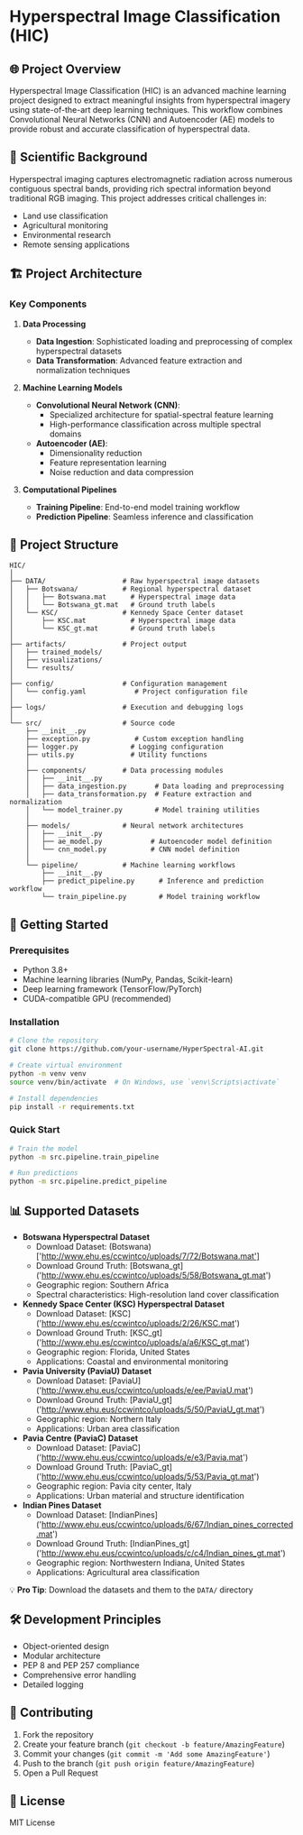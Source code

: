 # Hyperspectral Image Classification (HIC)

## 🌐 Project Overview

Hyperspectral Image Classification (HIC) is an advanced machine learning project designed to extract meaningful insights from hyperspectral imagery using state-of-the-art deep learning techniques. This workflow combines Convolutional Neural Networks (CNN) and Autoencoder (AE) models to provide robust and accurate classification of hyperspectral data.

## 🔬 Scientific Background

Hyperspectral imaging captures electromagnetic radiation across numerous contiguous spectral bands, providing rich spectral information beyond traditional RGB imaging. This project addresses critical challenges in:
- Land use classification
- Agricultural monitoring
- Environmental research
- Remote sensing applications

## 🏗️ Project Architecture

### Key Components
1. **Data Processing**
   - **Data Ingestion**: Sophisticated loading and preprocessing of complex hyperspectral datasets
   - **Data Transformation**: Advanced feature extraction and normalization techniques

2. **Machine Learning Models**
   - **Convolutional Neural Network (CNN)**: 
     - Specialized architecture for spatial-spectral feature learning
     - High-performance classification across multiple spectral domains
   - **Autoencoder (AE)**:
     - Dimensionality reduction
     - Feature representation learning
     - Noise reduction and data compression

3. **Computational Pipelines**
   - **Training Pipeline**: End-to-end model training workflow
   - **Prediction Pipeline**: Seamless inference and classification

## 📂 Project Structure

```
HIC/
│
├── DATA/                   # Raw hyperspectral image datasets
│   ├── Botswana/           # Regional hyperspectral dataset
│   │   ├── Botswana.mat      # Hyperspectral image data
│   │   └── Botswana_gt.mat   # Ground truth labels
│   └── KSC/                # Kennedy Space Center dataset
│       ├── KSC.mat           # Hyperspectral image data
│       └── KSC_gt.mat        # Ground truth labels
│
├── artifacts/              # Project output
│   ├── trained_models/         
│   ├── visualizations/        
│   └── results/
│
├── config/                 # Configuration management
│   └── config.yaml            # Project configuration file
│
├── logs/                   # Execution and debugging logs
│
└── src/                    # Source code
    ├── __init__.py
    ├── exception.py           # Custom exception handling
    ├── logger.py             # Logging configuration
    ├── utils.py              # Utility functions
    │
    ├── components/         # Data processing modules
    │   ├── __init__.py
    │   ├── data_ingestion.py       # Data loading and preprocessing
    │   ├── data_transformation.py  # Feature extraction and normalization
    │   └── model_trainer.py        # Model training utilities
    │
    ├── models/             # Neural network architectures
    │   ├── __init__.py
    │   ├── ae_model.py            # Autoencoder model definition
    │   └── cnn_model.py           # CNN model definition
    │
    └── pipeline/           # Machine learning workflows
        ├── __init__.py
        ├── predict_pipeline.py      # Inference and prediction workflow
        └── train_pipeline.py        # Model training workflow
```

## 🚀 Getting Started

### Prerequisites
- Python 3.8+
- Machine learning libraries (NumPy, Pandas, Scikit-learn)
- Deep learning framework (TensorFlow/PyTorch)
- CUDA-compatible GPU (recommended)

### Installation
```bash
# Clone the repository
git clone https://github.com/your-username/HyperSpectral-AI.git

# Create virtual environment
python -m venv venv
source venv/bin/activate  # On Windows, use `venv\Scripts\activate`

# Install dependencies
pip install -r requirements.txt
```

### Quick Start
```bash
# Train the model
python -m src.pipeline.train_pipeline

# Run predictions
python -m src.pipeline.predict_pipeline
```

## 📊 Supported Datasets
- **Botswana Hyperspectral Dataset**
  - Download Dataset: (Botswana) ['http://www.ehu.es/ccwintco/uploads/7/72/Botswana.mat']
  - Download Ground Truth: [Botswana_gt] ('http://www.ehu.es/ccwintco/uploads/5/58/Botswana_gt.mat')
  - Geographic region: Southern Africa
  - Spectral characteristics: High-resolution land cover classification
- **Kennedy Space Center (KSC) Hyperspectral Dataset**
  - Download Dataset: [KSC] ('http://www.ehu.es/ccwintco/uploads/2/26/KSC.mat')
  - Download Ground Truth: [KSC_gt] ('http://www.ehu.es/ccwintco/uploads/a/a6/KSC_gt.mat')
  - Geographic region: Florida, United States
  - Applications: Coastal and environmental monitoring
- **Pavia University (PaviaU) Dataset**
  - Download Dataset: [PaviaU] ('http://www.ehu.eus/ccwintco/uploads/e/ee/PaviaU.mat')
  - Download Ground Truth: [PaviaU_gt] ('http://www.ehu.eus/ccwintco/uploads/5/50/PaviaU_gt.mat')
  - Geographic region: Northern Italy
  - Applications: Urban area classification
- **Pavia Centre (PaviaC) Dataset**
  - Download Dataset: [PaviaC] ('http://www.ehu.eus/ccwintco/uploads/e/e3/Pavia.mat')
  - Download Ground Truth: [PaviaC_gt] ('http://www.ehu.eus/ccwintco/uploads/5/53/Pavia_gt.mat')
  - Geographic region: Pavia city center, Italy
  - Applications: Urban material and structure identification
- **Indian Pines Dataset**
  - Download Dataset: [IndianPines] ('http://www.ehu.eus/ccwintco/uploads/6/67/Indian_pines_corrected.mat')
  - Download Ground Truth: [IndianPines_gt] ('http://www.ehu.eus/ccwintco/uploads/c/c4/Indian_pines_gt.mat')
  - Geographic region: Northwestern Indiana, United States
  - Applications: Agricultural area classification

💡 **Pro Tip**: Download the datasets and them to the `DATA/` directory

## 🛠️ Development Principles
- Object-oriented design
- Modular architecture
- PEP 8 and PEP 257 compliance
- Comprehensive error handling
- Detailed logging

## 🤝 Contributing
1. Fork the repository
2. Create your feature branch (`git checkout -b feature/AmazingFeature`)
3. Commit your changes (`git commit -m 'Add some AmazingFeature'`)
4. Push to the branch (`git push origin feature/AmazingFeature`)
5. Open a Pull Request

## 📜 License

MIT License


